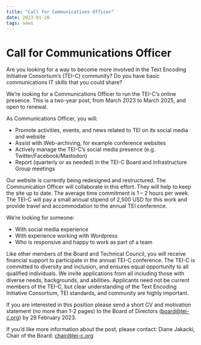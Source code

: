 ```yaml
---
title: "Call for Communications Officer"
date: 2023-01-28
tags: news
---
```

# Call for Communications Officer
Are you looking for a way to become more involved in the Text Encoding Initiative Consortium’s (TEI-C) community? Do you have basic communications IT skills that you could share?


We’re looking for a Communications Officer to run the TEI-C’s online presence. This is a two-year post, from March 2023 to March 2025, and open to renewal.


As Communications Officer, you will:


* Promote activities, events, and news related to TEI on its social media and website
* Assist with Web-archiving, for example conference websites
* Actively manage the TEI-C’s social media presence (e.g. Twitter/Facebook/Mastodon)
* Report (quarterly or as needed) in the TEI-C Board and Infrastructure Group meetings


Our website is currently being redesigned and restructured. The Communication Officer will collaborate in this effort. They will help to keep the site up to date.
The average time commitment is 1 – 2 hours per week. The TEI-C will pay a small annual stipend of 2,500 USD for this work and provide travel and accommodation to the annual TEI conference.


We’re looking for someone:


* With social media experience
* With experience working with Wordpress
* Who is responsive and happy to work as part of a team


Like other members of the Board and Technical Council, you will receive financial support to participate in the annual TEI-C conference.
The TEI-C is committed to diversity and inclusion, and ensures equal opportunity to all qualiﬁed individuals. We invite applications from all including those with diverse needs, backgrounds, and abilities. Applicants need not be current members of the TEI-C, but clear understanding of the Text Encoding Initiative Consortium, TEI standards, and community are highly important.


If you are interested in this position please send a short CV and motivation statement (no more than 1-2 pages) to the Board of Directors ([board@tei-c.org](mailto:board@tei-c.org)) by 28 February 2023.


If you’d like more information about the post, please contact:
Diane Jakacki, Chair of the Board: [chair@tei-c.org](mailto:chair@tei-c.org)


